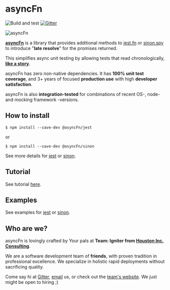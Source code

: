 # asyncFn

![Build and test](https://github.com/team-igniter-from-houston-inc/async-fn/workflows/Build%20and%20test/badge.svg) [![Gitter](https://badges.gitter.im/async-fn/community.svg)](https://gitter.im/async-fn/community?utm_source=badge&utm_medium=badge&utm_campaign=pr-badge)

![asyncFn](https://raw.githubusercontent.com/team-igniter-from-houston-inc/async-fn/master/logo.png)

**[asyncFn](https://github.com/team-igniter-from-houston-inc/async-fn)** is a library that provides additional methods to [jest.fn](https://www.npmjs.com/package/@async-fn/jest) or [sinon.spy](https://www.npmjs.com/package/@async-fn/sinon) to introduce "**late resolve**" for the promises returned.

This simplifies async unit testing by allowing tests that read chronologically, **[like a story](https://medium.com/houston-io/how-to-unit-test-asynchronous-code-for-javascript-in-2020-41c124be2552)**.

asyncFn has zero non-native dependencies. It has **100% unit test coverage**, and 3+ years of focused **production use** with high **developer satisfaction**.

asyncFn is also **integration-tested** for combinations of recent OS-, node- and mocking framework -versions. 

## How to install

```
$ npm install --save-dev @asyncFn/jest
```

or

```
$ npm install --save-dev @asyncFn/sinon
```

See more details for [jest](./packages/jest/README.md) or [sinon](./packages/sinon/README.md).

## Tutorial

See tutorial [here](https://medium.com/houston-io/how-to-unit-test-asynchronous-code-for-javascript-in-2020-41c124be2552).

## Examples

See examples for [jest](./packages/jest/README.md) or [sinon](./packages/sinon/README.md).

## Who are we?

asyncFn is lovingly crafted by Your pals at **Team: Igniter from [Houston Inc. Consulting](https://houston-inc.com)**.

We are a software development team of **friends**, with proven tradition in professional excellence. We specialize in holistic rapid deployments without sacrificing quality.

Come say hi at [Gitter](https://gitter.im/async-fn/community), [email](mailto:igniter@houston-inc.com) us, or check out the [team's website](https://team.igniter.houston.io). We just might be open to hiring ;)
